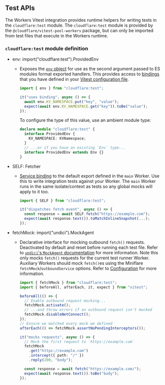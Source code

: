 ## Test APIs

The Workers Vitest integration provides runtime helpers for writing tests in the `cloudflare:test` module. The `cloudflare:test` module is provided by the `@cloudflare/vitest-pool-workers` package, but can only be imported from test files that execute in the Workers runtime.

### `cloudflare:test` module definition

- env: import("cloudflare:test").ProvidedEnv

  - Exposes the [`env` object](/workers/runtime-apis/handlers/fetch/#parameters) for use as the second argument passed to ES modules format exported handlers. This provides access to [bindings](/workers/runtime-apis/bindings/) that you have defined in your [Vitest configuration file](/workers/testing/vitest-integration/configuration/).

    ```ts
    import { env } from "cloudflare:test";

    it("uses binding", async () => {
      await env.KV_NAMESPACE.put("key", "value");
      expect(await env.KV_NAMESPACE.get("key")).toBe("value");
    });
    ```

    To configure the type of this value, use an ambient module type:

    ```ts
    declare module "cloudflare:test" {
      interface ProvidedEnv {
        KV_NAMESPACE: KVNamespace;
      }
      // ...or if you have an existing `Env` type...
      interface ProvidedEnv extends Env {}
    }
    ```

- SELF: Fetcher

  - [Service binding](/workers/runtime-apis/bindings/service-bindings/) to the default export defined in the `main` Worker. Use this to write integration tests against your Worker. The `main` Worker runs in the same isolate/context as tests so any global mocks will apply to it too.

    ```ts
    import { SELF } from "cloudflare:test";

    it("dispatches fetch event", async () => {
      const response = await SELF.fetch("https://example.com");
      expect(await response.text()).toMatchInlineSnapshot(...);
    });
    ```

- fetchMock: import("undici").MockAgent

  - Declarative interface for mocking outbound `fetch()` requests. Deactivated by default and reset before running each test file. Refer to [`undici`'s `MockAgent` documentation](https://undici.nodejs.org/#/docs/api/MockAgent) for more information. Note this only mocks `fetch()` requests for the current test runner Worker. Auxiliary Workers should mock `fetch()`es using the Miniflare `fetchMock`/`outboundService` options. Refer to [Configuration](/workers/testing/vitest-integration/configuration/#workerspooloptions) for more information.

    ```ts
    import { fetchMock } from "cloudflare:test";
    import { beforeAll, afterEach, it, expect } from "vitest";

    beforeAll(() => {
      // Enable outbound request mocking...
      fetchMock.activate();
      // ...and throw errors if an outbound request isn't mocked
      fetchMock.disableNetConnect();
    });
    // Ensure we matched every mock we defined
    afterEach(() => fetchMock.assertNoPendingInterceptors());

    it("mocks requests", async () => {
      // Mock the first request to `https://example.com`
      fetchMock
        .get("https://example.com")
        .intercept({ path: "/" })
        .reply(200, "body");

      const response = await fetch("https://example.com/");
      expect(await response.text()).toBe("body");
    });
    ```
